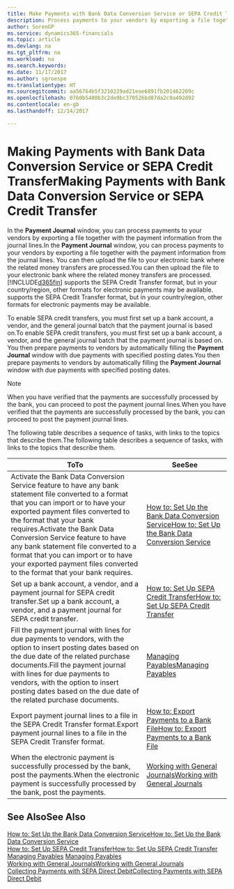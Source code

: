 ```yaml
---
title: Make Payments with Bank Data Conversion Service or SEPA Credit Transfer | Microsoft Docs
description: Process payments to your vendors by exporting a file together with the payment information from the journal lines.
author: SorenGP
ms.service: dynamics365-financials
ms.topic: article
ms.devlang: na
ms.tgt_pltfrm: na
ms.workload: na
ms.search.keywords: 
ms.date: 11/17/2017
ms.author: sgroespe
ms.translationtype: HT
ms.sourcegitcommit: aa56764b5f3210229ad21eae6891fb201462209c
ms.openlocfilehash: 0760b5480b3c2de9bc370526bd87da2c9a492d92
ms.contentlocale: en-gb
ms.lasthandoff: 12/14/2017

---
```

# <a name="making-payments-with-bank-data-conversion-service-or-sepa-credit-transfer"></a><span data-ttu-id="c92f7-103">Making Payments with Bank Data Conversion Service or SEPA Credit Transfer</span><span class="sxs-lookup"><span data-stu-id="c92f7-103">Making Payments with Bank Data Conversion Service or SEPA Credit Transfer</span></span>
<span data-ttu-id="c92f7-104">In the **Payment Journal** window, you can process payments to your vendors by exporting a file together with the payment information from the journal lines.</span><span class="sxs-lookup"><span data-stu-id="c92f7-104">In the **Payment Journal** window, you can process payments to your vendors by exporting a file together with the payment information from the journal lines.</span></span> <span data-ttu-id="c92f7-105">You can then upload the file to your electronic bank where the related money transfers are processed.</span><span class="sxs-lookup"><span data-stu-id="c92f7-105">You can then upload the file to your electronic bank where the related money transfers are processed.</span></span> [!INCLUDE[d365fin](includes/d365fin_md.md)]<span data-ttu-id="c92f7-106"> supports the SEPA Credit Transfer format, but in your country/region, other formats for electronic payments may be available.</span><span class="sxs-lookup"><span data-stu-id="c92f7-106"> supports the SEPA Credit Transfer format, but in your country/region, other formats for electronic payments may be available.</span></span>   

 <span data-ttu-id="c92f7-107">To enable SEPA credit transfers, you must first set up a bank account, a vendor, and the general journal batch that the payment journal is based on.</span><span class="sxs-lookup"><span data-stu-id="c92f7-107">To enable SEPA credit transfers, you must first set up a bank account, a vendor, and the general journal batch that the payment journal is based on.</span></span> <span data-ttu-id="c92f7-108">You then prepare payments to vendors by automatically filling the **Payment Journal** window with due payments with specified posting dates.</span><span class="sxs-lookup"><span data-stu-id="c92f7-108">You then prepare payments to vendors by automatically filling the **Payment Journal** window with due payments with specified posting dates.</span></span>  

> [!NOTE]  
>  <span data-ttu-id="c92f7-109">When you have verified that the payments are successfully processed by the bank, you can proceed to post the payment journal lines.</span><span class="sxs-lookup"><span data-stu-id="c92f7-109">When you have verified that the payments are successfully processed by the bank, you can proceed to post the payment journal lines.</span></span>  

 <span data-ttu-id="c92f7-110">The following table describes a sequence of tasks, with links to the topics that describe them.</span><span class="sxs-lookup"><span data-stu-id="c92f7-110">The following table describes a sequence of tasks, with links to the topics that describe them.</span></span>   

|<span data-ttu-id="c92f7-111">**To**</span><span class="sxs-lookup"><span data-stu-id="c92f7-111">**To**</span></span>|<span data-ttu-id="c92f7-112">**See**</span><span class="sxs-lookup"><span data-stu-id="c92f7-112">**See**</span></span>|  
|------------|-------------|  
|<span data-ttu-id="c92f7-113">Activate the Bank Data Conversion Service feature to have any bank statement file converted to a format that you can import or to have your exported payment files converted to the format that your bank requires.</span><span class="sxs-lookup"><span data-stu-id="c92f7-113">Activate the Bank Data Conversion Service feature to have any bank statement file converted to a format that you can import or to have your exported payment files converted to the format that your bank requires.</span></span>|[<span data-ttu-id="c92f7-114">How to: Set Up the Bank Data Conversion Service</span><span class="sxs-lookup"><span data-stu-id="c92f7-114">How to: Set Up the Bank Data Conversion Service</span></span>](bank-how-setup-bank-statement-service.md)|  
|<span data-ttu-id="c92f7-115">Set up a bank account, a vendor, and a payment journal for SEPA credit transfer.</span><span class="sxs-lookup"><span data-stu-id="c92f7-115">Set up a bank account, a vendor, and a payment journal for SEPA credit transfer.</span></span>|[<span data-ttu-id="c92f7-116">How to: Set Up SEPA Credit Transfer</span><span class="sxs-lookup"><span data-stu-id="c92f7-116">How to: Set Up SEPA Credit Transfer</span></span>](finance-how-to-set-up-sepa-credit-transfer.md)|  
|<span data-ttu-id="c92f7-117">Fill the payment journal with lines for due payments to vendors, with the option to insert posting dates based on the due date of the related purchase documents.</span><span class="sxs-lookup"><span data-stu-id="c92f7-117">Fill the payment journal with lines for due payments to vendors, with the option to insert posting dates based on the due date of the related purchase documents.</span></span>|[<span data-ttu-id="c92f7-118">Managing Payables</span><span class="sxs-lookup"><span data-stu-id="c92f7-118">Managing Payables</span></span>](payables-manage-payables.md)|  
|<span data-ttu-id="c92f7-119">Export payment journal lines to a file in the SEPA Credit Transfer format.</span><span class="sxs-lookup"><span data-stu-id="c92f7-119">Export payment journal lines to a file in the SEPA Credit Transfer format.</span></span>|[<span data-ttu-id="c92f7-120">How to: Export Payments to a Bank File</span><span class="sxs-lookup"><span data-stu-id="c92f7-120">How to: Export Payments to a Bank File</span></span>](payables-how-export-payments-bank-file.md)|  
|<span data-ttu-id="c92f7-121">When the electronic payment is successfully processed by the bank, post the payments.</span><span class="sxs-lookup"><span data-stu-id="c92f7-121">When the electronic payment is successfully processed by the bank, post the payments.</span></span>|[<span data-ttu-id="c92f7-122">Working with General Journals</span><span class="sxs-lookup"><span data-stu-id="c92f7-122">Working with General Journals</span></span>](ui-work-general-journals.md)|  

## <a name="see-also"></a><span data-ttu-id="c92f7-123">See Also</span><span class="sxs-lookup"><span data-stu-id="c92f7-123">See Also</span></span>  
[<span data-ttu-id="c92f7-124">How to: Set Up the Bank Data Conversion Service</span><span class="sxs-lookup"><span data-stu-id="c92f7-124">How to: Set Up the Bank Data Conversion Service</span></span>](bank-how-setup-bank-statement-service.md)  
[<span data-ttu-id="c92f7-125">How to: Set Up SEPA Credit Transfer</span><span class="sxs-lookup"><span data-stu-id="c92f7-125">How to: Set Up SEPA Credit Transfer</span></span>](finance-how-to-set-up-sepa-credit-transfer.md)  
<span data-ttu-id="c92f7-126">[Managing Payables](payables-manage-payables.md) </span><span class="sxs-lookup"><span data-stu-id="c92f7-126">[Managing Payables](payables-manage-payables.md) </span></span>  
[<span data-ttu-id="c92f7-127">Working with General Journals</span><span class="sxs-lookup"><span data-stu-id="c92f7-127">Working with General Journals</span></span>](ui-work-general-journals.md)  
[<span data-ttu-id="c92f7-128">Collecting Payments with SEPA Direct Debit</span><span class="sxs-lookup"><span data-stu-id="c92f7-128">Collecting Payments with SEPA Direct Debit</span></span>](finance-collect-payments-with-sepa-direct-debit.md)   


